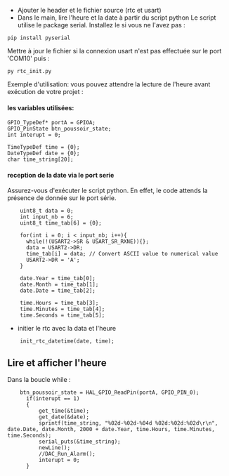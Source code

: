 - Ajouter le header et le fichier source (rtc et usart)
- Dans le main, lire l'heure et la date à partir du script python
Le script utilise le package serial. Installez le si vous ne l'avez pas :
```
pip install pyserial
```
Mettre à jour le fichier si la connexion usart n'est pas effectuée sur le port 'COM10'
puis : 
```
py rtc_init.py
```
Exemple d'utilisation: vous pouvez attendre la lecture de l'heure avant exécution de votre projet :
#### les variables utilisées:
```
GPIO_TypeDef* portA = GPIOA;
GPIO_PinState btn_poussoir_state;
int interupt = 0;

TimeTypeDef time = {0};  
DateTypeDef date = {0};
char time_string[20];
```
#### reception de la date via le port serie
Assurez-vous d'exécuter le script python. En effet, le code attends la présence de donnée sur le port série.
```
    uint8_t data = 0;
	int input_nb = 6;
	uint8_t time_tab[6] = {0};

	for(int i = 0; i < input_nb; i++){
	  while(!(USART2->SR & USART_SR_RXNE)){};
	  data = USART2->DR;
	  time_tab[i] = data; // Convert ASCII value to numerical value
	  USART2->DR = 'A';
	}

	date.Year = time_tab[0];
	date.Month = time_tab[1];
	date.Date = time_tab[2];

	time.Hours = time_tab[3];
	time.Minutes = time_tab[4];
	time.Seconds = time_tab[5];
```
-  initier le rtc avec la data et l'heure

```
	init_rtc_datetime(date, time);
```

## Lire et afficher l'heure
Dans la boucle while :
```
    btn_poussoir_state = HAL_GPIO_ReadPin(portA, GPIO_PIN_0);
	  if(interupt == 1)
	  {
		  get_time(&time);
		  get_date(&date);
		  sprintf(time_string, "%02d-%02d-%04d %02d:%02d:%02d\r\n", date.Date, date.Month, 2000 + date.Year, time.Hours, time.Minutes, time.Seconds);
		  serial_puts(&time_string);
		  newLine();
		  //DAC_Run_Alarm();
		  interupt = 0;
	  }
```